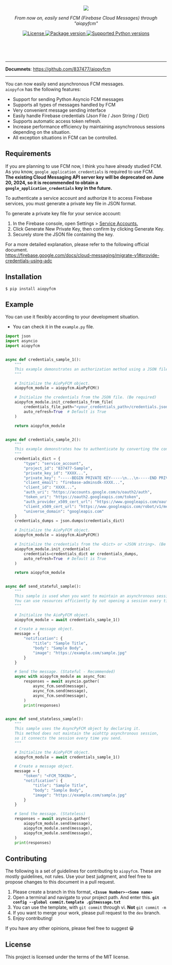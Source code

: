 <br><br><br>
<p align="center">
  <a href="https://github.com/837477/aiopyfcm"><img src="https://github.com/user-attachments/assets/5825c842-8031-4ada-ab37-e2be74653e69"></a>
</p>
<p align="center">
    <em>From now on, easily send FCM (Firebase Cloud Messages) through "aiopyfcm"</em>
</p>
<p align="center">
<a href="https://github.com/837477/aiopyfcm/blob/main/LICENSE" target="_blank">
    <img src="https://img.shields.io/pypi/l/aiopyfcm?color=FEC301" alt="License">
</a>
<a href="https://pypi.org/project/aiopyfcm" target="_blank">
    <img src="https://img.shields.io/pypi/v/aiopyfcm?color=FEC301" alt="Package version">
</a>
<a href="https://pypi.org/project/aiopyfcm" target="_blank">
    <img src="https://img.shields.io/pypi/pyversions/aiopyfcm?color=FEC301" alt="Supported Python versions">
</a>
</p>
<br><br><br>

---

**Documnets**: <a href="https://github.com/837477/aiopyfcm" target="_blank">https://github.com/837477/aiopyfcm </a>

---

You can now easily send asynchronous FCM messages.<br>
`aiopyfcm` has the following features:

- Support for sending Python Asyncio FCM messages
- Supports all types of messages handled by FCM
- Very convenient message sending interface
- Easily handle Firebase credentials (Json File / Json String / Dict)
- Supports automatic access token refresh.
- Increase performance efficiency by maintaining asynchronous sessions depending on the situation.
- All exception situations in FCM can be controlled.


## Requirements

If you are planning to use FCM now, I think you have already studied FCM.<br>
As you know, `google_application_credentials` is required to use FCM.<br>
**The existing Cloud Messaging API server key will be deprecated on June 20, 2024, so it is recommended to obtain a `google_application_credentials` key in the future.**

To authenticate a service account and authorize it to access Firebase services, you must generate a private key file in JSON format.

To generate a private key file for your service account: <br>
1. In the Firebase console, open Settings > <a href="https://console.firebase.google.com/project/_/settings/serviceaccounts/adminsdk?_gl=1*pput8o*_up*MQ..*_ga*MTQ0NTkyMjIzOC4xNzExMTMyOTM2*_ga_CW55HF8NVT*MTcxMTEzMjkzNi4xLjAuMTcxMTEzMjkzNi4wLjAuMA.." target="_blank">Service Accounts. </a>
2. Click Generate New Private Key, then confirm by clicking Generate Key.
3. Securely store the JSON file containing the key.

For a more detailed explanation, please refer to the following official document.<br>
https://firebase.google.com/docs/cloud-messaging/migrate-v1#provide-credentials-using-adc


## Installation

```console
$ pip install aiopyfcm
```

## Example

You can use it flexibly according to your development situation.
* You can check it in the `example.py` file.

```Python
import json
import asyncio
import aiopyfcm


async def credentials_sample_1():
    """
    This example demonstrates an authorization method using a JSON file.
    """

    # Initialize the AioPyFCM object.
    aiopyfcm_module = aiopyfcm.AioPyFCM()

    # Initialize the credentials from the JSON file. (Be required)
    aiopyfcm_module.init_credentials_from_file(
        credentials_file_path="<your_credentials_path>/credentials.json",
        auto_refresh=True  # Default is True
    )

    return aiopyfcm_module


async def credentials_sample_2():
    """
    This example demonstrates how to authenticate by converting the contents of a JSON file into a <Dict> or <String>.
    """
    credentials_dict = {
        "type": "service_account",
        "project_id": "837477-Sample",
        "private_key_id": "XXXX...",
        "private_key": "-----BEGIN PRIVATE KEY-----\n...\n-----END PRIVATE KEY-----\n",
        "client_email": "firebase-adminsdk-XXXX...",
        "client_id": "XXXX...",
        "auth_uri": "https://accounts.google.com/o/oauth2/auth",
        "token_uri": "https://oauth2.googleapis.com/token",
        "auth_provider_x509_cert_url": "https://www.googleapis.com/oauth2/v1/certs",
        "client_x509_cert_url": "https://www.googleapis.com/robot/v1/metadata/x509/firebase-adminsdk-XXXX...",
        "universe_domain": "googleapis.com"
    }
    credentials_dumps = json.dumps(credentials_dict)

    # Initialize the AioPyFCM object.
    aiopyfcm_module = aiopyfcm.AioPyFCM()

    # Initialize the credentials from the <Dict> or <JSON string>. (Be required)
    aiopyfcm_module.init_credentials(
        credentials=credentials_dict or credentials_dumps,
        auto_refresh=True  # Default is True
    )

    return aiopyfcm_module


async def send_stateful_sample():
    """
    This sample is used when you want to maintain an asynchronous session of aiohttp.
    You can use resources efficiently by not opening a session every time you send.
    """

    # Initialize the AioPyFCM object.
    aiopyfcm_module = await credentials_sample_1()

    # Create a message object.
    message = {
        "notification": {
            "title": "Sample Title",
            "body": "Sample Body",
            "image": "https://example.com/sample.jpg"
        }
    }

    # Send the message. (Stateful - Recommended)
    async with aiopyfcm_module as async_fcm:
        responses = await asyncio.gather(
            async_fcm.send(message),
            async_fcm.send(message),
            async_fcm.send(message),
        )
        print(responses)


async def send_stateless_sample():
    """
    This sample uses the AsyncPyFCM object by declaring it.
    This method does not maintain the aiohttp asynchronous session,
    so it connects the session every time you send.
    """

    # Initialize the AioPyFCM object.
    aiopyfcm_module = await credentials_sample_1()

    # Create a message object.
    message = {
        "token": "<FCM_TOKEN>",
        "notification": {
            "title": "Sample Title",
            "body": "Sample Body",
            "image": "https://example.com/sample.jpg"
        }
    }

    # Send the message. (Stateless)
    responses = await asyncio.gather(
        aiopyfcm_module.send(message),
        aiopyfcm_module.send(message),
        aiopyfcm_module.send(message),
    )
    print(responses)

```

## Contributing
The following is a set of guidelines for contributing to `aiopyfcm`. These are mostly guidelines, not rules. Use your best judgment, and feel free to propose changes to this document in a pull request.

1. Please create a branch in this format, **`<Issue Number>-<Some name>`**
2. Open a terminal and navigate to your project path. And enter this.
   **`git config --global commit.template .gitmessage.txt`**
3. You can use the template, with `git commit` through vi. **Not** `git commit -m`
4. If you want to merge your work, please pull request to the `dev` branch.
5. Enjoy contributing!

If you have any other opinions, please feel free to suggest 😀

## License

This project is licensed under the terms of the MIT license.
